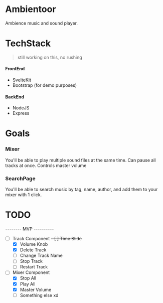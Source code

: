 # Ambientoor
Ambience music and sound player.

# TechStack
> still working on this, no rushing
#### FrontEnd
- SvelteKit
- Bootstrap (for demo purposes)

#### BackEnd
- NodeJS
- Express

# Goals
### Mixer
You'll be able to play multiple sound files at the same time.
Can pause all tracks at once.
Controls master volume

### SearchPage
You'll be able to search music by tag, name, author, and add them to your mixer with 1 click.

# TODO
-------- MVP ----------
- [ ] Track Component
  ~~- [ ] Time Slide~~
  - [x] Volume Knob
  - [x] Delete Track
  - [ ] Change Track Name
  - [ ] Stop Track
  - [ ] Restart Track
- [ ] Mixer Component
  - [x] Stop All
  - [x] Play All
  - [x] Master Volume
  - [ ] Something else xd
